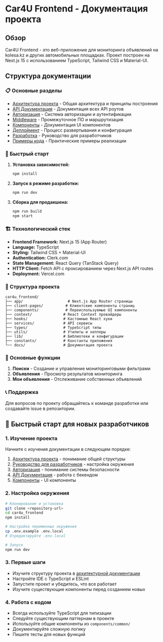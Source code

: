 # Car4U Frontend - Документация проекта

## Обзор

Car4U Frontend - это веб-приложение для мониторинга объявлений на kolesa.kz и других автомобильных площадках. Проект построен на Next.js 15 с использованием TypeScript, Tailwind CSS и Material-UI.

## Структура документации

### 📋 Основные разделы

- [Архитектура проекта](./architecture/README.md) - Общая архитектура и принципы построения
- [API Документация](./api/README.md) - Документация всех API роутов
- [Авторизация](./auth/README.md) - Система авторизации и аутентификации
- [Middleware](./middleware/README.md) - Промежуточное ПО и маршрутизация
- [Компоненты](./components/README.md) - Документация UI компонентов
- [Деплоймент](./deployment/README.md) - Процесс развертывания и конфигурация
- [Разработка](./development/README.md) - Руководство для разработчиков
- [Примеры кода](./examples/README.md) - Практические примеры реализации

### 🚀 Быстрый старт

1. **Установка зависимостей:**

   ```bash
   npm install
   ```

2. **Запуск в режиме разработки:**

   ```bash
   npm run dev
   ```

3. **Сборка для продакшена:**
   ```bash
   npm run build
   npm start
   ```

### 🏗️ Технологический стек

- **Frontend Framework:** Next.js 15 (App Router)
- **Language:** TypeScript
- **Styling:** Tailwind CSS + Material-UI
- **Authentication:** Clerk.com
- **State Management:** React Query (TanStack Query)
- **HTTP Client:** Fetch API с проксированием через Next.js API routes
- **Deployment:** Vercel.com

### 📁 Структура проекта

```
car4u_frontend/
├── app/                    # Next.js App Router страницы
├── client-pages/          # Клиентские компоненты страниц
├── components/            # Переиспользуемые UI компоненты
├── context/              # React Context провайдеры
├── hooks/                # Кастомные React хуки
├── services/             # API сервисы
├── types/                # TypeScript типы
├── utils/                # Утилиты и хелперы
├── lib/                  # Библиотеки и конфигурации
├── constants/            # Константы приложения
└── docs/                 # Документация проекта
```

### 🔐 Основные функции

1. **Поиски** - Создание и управление мониторинговыми фильтрами
2. **Объявления** - Просмотр результатов мониторинга
3. **Мои объявления** - Отслеживание собственных объявлений

### 📞 Поддержка

Для вопросов по проекту обращайтесь к команде разработки или создавайте issue в репозитории.

## 🚀 Быстрый старт для новых разработчиков

### 1. Изучение проекта

Начните с изучения документации в следующем порядке:

1. [Архитектура проекта](./architecture/README.md) - понимание общей структуры
2. [Руководство для разработчиков](./development/README.md) - настройка окружения
3. [Авторизация](./auth/README.md) - понимание системы безопасности
4. [API Документация](./api/README.md) - работа с бекендом
5. [Компоненты](./components/README.md) - UI компоненты

### 2. Настройка окружения

```bash
# Клонирование и установка
git clone <repository-url>
cd car4u_frontend
npm install

# Настройка переменных окружения
cp .env.example .env.local
# Отредактируйте .env.local

# Запуск
npm run dev
```

### 3. Первые шаги

- Изучите структуру проекта в [архитектурной документации](./architecture/README.md)
- Настройте IDE с TypeScript и ESLint
- Запустите проект и убедитесь, что все работает
- Изучите существующие компоненты перед созданием новых

### 4. Работа с кодом

- Всегда используйте TypeScript для типизации
- Следуйте существующим паттернам в проекте
- Используйте общие компоненты из `components/common/`
- Документируйте сложную логику
- Пишите тесты для новых функций
